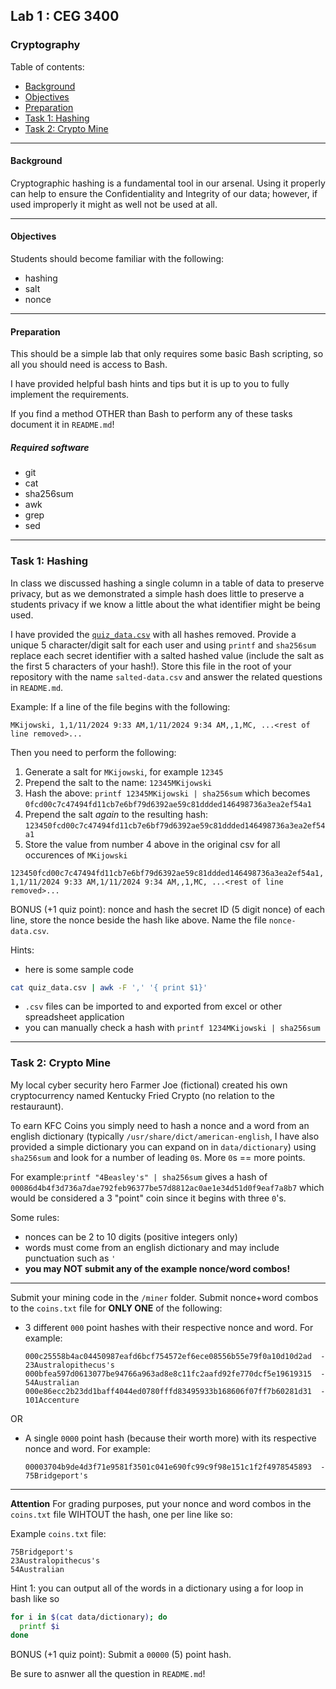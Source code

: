 ## Lab 1 : CEG 3400

### Cryptography

Table of contents:
* [Background](https://github.com/mkijowski/lab1-ceg-3400/blob/master/LAB1.md#background)
* [Objectives](https://github.com/mkijowski/lab1-ceg-3400/blob/master/LAB1.md#objectives)
* [Preparation](https://github.com/mkijowski/lab1-ceg-3400/blob/master/LAB1.md#preparation)
* [Task 1: Hashing](https://github.com/mkijowski/lab1-ceg-3400/blob/master/LAB1.md#task-1-hashing)
* [Task 2: Crypto Mine](https://github.com/mkijowski/lab1-ceg-3400/blob/master/LAB1.md#task-2-crypto-mine)

---

#### Background

Cryptographic hashing is a fundamental tool in our arsenal.  Using it properly can help to 
ensure the Confidentiality and Integrity of our data; however, if used improperly it might 
as well not be used at all.

---

#### Objectives

Students should become familiar with the following:

* hashing
* salt
* nonce

---

#### Preparation

This should be a simple lab that only requires some basic Bash scripting, so all
you should need is access to Bash.

I have provided helpful bash hints and tips but it is up to you to fully
implement the requirements.

If you find a method OTHER than Bash to perform any of these tasks document it
in `README.md`!

##### Required software

* git
* cat
* sha256sum
* awk
* grep
* sed

---

### Task 1: Hashing

In class we discussed hashing a single column in a table of data to preserve
privacy, but as we demonstrated a simple hash does little to preserve a students
privacy if we know a little about the what identifier might be being used.

I have provided the [`quiz_data.csv`](/data/quiz_data.csv) with all hashes
removed.  Provide a unique 5 character/digit  salt for each user and using `printf` and `sha256sum`
replace each secret identifier with a salted hashed value (include the salt as
the first 5 characters of your hash!).  Store this file in
the root of your repository with the name `salted-data.csv` and answer the
related questions in `README.md`.

Example:  If a line of the file begins with the following:

```
MKijowski, 1,1/11/2024 9:33 AM,1/11/2024 9:34 AM,,1,MC, ...<rest of line removed>...
```

Then you need to perform the following:

1. Generate a salt for `MKijowski`, for example `12345`
2. Prepend the salt to the name: `12345MKijowski`
3. Hash the above: `printf 12345MKijowski | sha256sum` which becomes `0fcd00c7c47494fd11cb7e6bf79d6392ae59c81ddded146498736a3ea2ef54a1`
4. Prepend the salt *again* to the resulting hash: `123450fcd00c7c47494fd11cb7e6bf79d6392ae59c81ddded146498736a3ea2ef54a1`
5. Store the value from number 4 above in the original csv for all occurences of `MKijowski`

```
123450fcd00c7c47494fd11cb7e6bf79d6392ae59c81ddded146498736a3ea2ef54a1, 1,1/11/2024 9:33 AM,1/11/2024 9:34 AM,,1,MC, ...<rest of line removed>...
```

BONUS (+1 quiz point): nonce and hash the secret ID (5 digit nonce) of each line, store the nonce beside the hash like above.  Name the file `nonce-data.csv`.

Hints:
* here is some sample code

```bash
cat quiz_data.csv | awk -F ',' '{ print $1}'
```
* `.csv` files can be imported to and exported from excel or other spreadsheet
  application
* you can manually check a hash with `printf 1234MKijowski | sha256sum`


---

### Task 2: Crypto Mine

My local cyber security hero Farmer Joe (fictional) created his own
cryptocurrency named Kentucky Fried Crypto (no relation to the restauraunt).

To earn KFC Coins you simply need to hash a nonce and a word from an english
dictionary (typically `/usr/share/dict/american-english`, I have also provided a
simple dictionary you can expand on in `data/dictionary`) using `sha256sum` and
look for a number of leading `0`s.  More `0`s == more points.  

For example:`printf "4Beasley's" | sha256sum` gives a hash of
`00086d4b4f3d736a7dae792feb96377be57d8812ac0ae1e34d51d0f9eaf7a8b7` which would
be considered a 3 "point" coin since it begins with three `0`'s.  

Some rules:

* nonces can be 2 to 10 digits (positive integers only)
* words must come from an english dictionary and may include punctuation such as
  `'`
* **you may NOT submit any of the example nonce/word combos!**

---
Submit your mining code in the `/miner` folder.  Submit nonce+word combos to the 
`coins.txt` file for **ONLY ONE** of the following:

* 3 different `000` point hashes with their respective nonce and word. For
  example:
  
  ```
  000c25558b4ac04450987eafd6bcf754572ef6ece08556b55e79f0a10d10d2ad  - 23Australopithecus's
  000bfea597d0613077be94766a963ad8e8c11fc2aafd92fe770dcf5e19619315  - 54Australian
  000e86ecc2b23dd1baff4044ed0780fffd83495933b168606f07ff7b60281d31  - 101Accenture
  ```

OR

* A single `0000` point hash (because their worth more) with its respective
  nonce and word.  For example:
  
  ```
  00003704b9de4d3f71e9581f3501c041e690fc99c9f98e151c1f2f4978545893  - 75Bridgeport's
  ```
---

**Attention**  For grading purposes, put your nonce and word combos in the `coins.txt` file WIHTOUT the hash, one per line like so:

Example `coins.txt` file:

```
75Bridgeport's
23Australopithecus's
54Australian
```

Hint 1: you can output all of the words in a dictionary using a for loop in bash like so

```bash
for i in $(cat data/dictionary); do
  printf $i
done
```

BONUS (+1 quiz point): Submit a `00000` (5) point hash.


Be sure to asnwer all the question in `README.md`!

